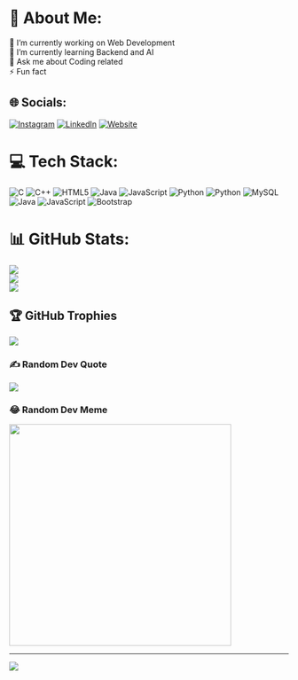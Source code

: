 # 💫 About Me:
🔭 I’m currently working on Web Development<br>🌱 I’m currently learning Backend and AI<br>💬 Ask me about Coding related <br>⚡ Fun fact


## 🌐 Socials:
[![Instagram](https://img.shields.io/badge/Instagram-%23E4405F.svg?logo=Instagram&logoColor=white)](https://instagram.com/yashyadav020) [![LinkedIn](https://img.shields.io/badge/LinkedIn-%230077B5.svg?logo=linkedin&logoColor=white)](https://www.linkedin.com/in/yash-yadav-12b34a28b?utm_source=share&utm_campaign=share_via&utm_content=profile&utm_medium=android_app )
[![Website](https://img.shields.io/badge/Website-100000?style=for-the-badge&logo=github&logoColor=white&labelColor=black
)](https://yashh.dev)

# 💻 Tech Stack:
![C](https://img.shields.io/badge/c-%2300599C.svg?style=for-the-badge&logo=c&logoColor=white) ![C++](https://img.shields.io/badge/c++-%2300599C.svg?style=for-the-badge&logo=c%2B%2B&logoColor=white) ![HTML5](https://img.shields.io/badge/html5-%23E34F26.svg?style=for-the-badge&logo=html5&logoColor=white) ![Java](https://img.shields.io/badge/java-%23ED8B00.svg?style=for-the-badge&logo=openjdk&logoColor=white) ![JavaScript](https://img.shields.io/badge/javascript-%23323330.svg?style=for-the-badge&logo=javascript&logoColor=%23F7DF1E) ![Python](https://img.shields.io/badge/python-3670A0?style=for-the-badge&logo=python&logoColor=ffdd54) ![Python](https://img.shields.io/badge/python-3670A0?style=for-the-badge&logo=python&logoColor=ffdd54) ![MySQL](https://img.shields.io/badge/mysql-%2300000f.svg?style=for-the-badge&logo=mysql&logoColor=white) ![Java](https://img.shields.io/badge/java-%23ED8B00.svg?style=for-the-badge&logo=openjdk&logoColor=white) ![JavaScript](https://img.shields.io/badge/javascript-%23323330.svg?style=for-the-badge&logo=javascript&logoColor=%23F7DF1E) ![Bootstrap](https://img.shields.io/badge/bootstrap-%238511FA.svg?style=for-the-badge&logo=bootstrap&logoColor=white)
# 📊 GitHub Stats:
![](https://github-readme-stats.vercel.app/api?username=YashYadav001&theme=blueberry&hide_border=true&include_all_commits=false&count_private=false)<br/>
![](https://github-readme-streak-stats.herokuapp.com/?user=YashYadav001&theme=blueberry&hide_border=true)<br/>
![](https://github-readme-stats.vercel.app/api/top-langs/?username=YashYadav001&theme=blueberry&hide_border=true&include_all_commits=false&count_private=false&layout=compact)

## 🏆 GitHub Trophies
![](https://github-profile-trophy.vercel.app/?username=YashYadav001&theme=darkhub&no-frame=true&no-bg=true&margin-w=4)

### ✍️ Random Dev Quote
![](https://quotes-github-readme.vercel.app/api?type=horizontal&theme=radical)

### 😂 Random Dev Meme
<img src='https://randommeme-five.vercel.app/' style="height: 400px;"/>

---
[![](https://visitcount.itsvg.in/api?id=YashYadav001&icon=0&color=0)](https://visitcount.itsvg.in)

<!-- Proudly created with GPRM ( https://gprm.itsvg.in ) -->
